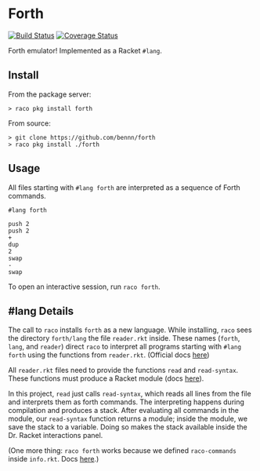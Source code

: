 Forth
=====
[![Build Status](https://travis-ci.org/bennn/forth.svg)](https://travis-ci.org/bennn/forth)
[![Coverage Status](https://coveralls.io/repos/bennn/forth/badge.svg?branch=master&service=github)](https://coveralls.io/github/bennn/forth?branch=master)

Forth emulator! Implemented as a Racket `#lang`.


Install
---

From the package server:
```
> raco pkg install forth
```

From source:
```
> git clone https://github.com/bennn/forth
> raco pkg install ./forth
```


Usage
---

All files starting with `#lang forth` are interpreted as a sequence of Forth commands.

```
#lang forth

push 2
push 2
+
dup
2
swap
-
swap
```

To open an interactive session, run `raco forth`.


#lang Details
---

The call to `raco` installs `forth` as a new language.
While installing, `raco` sees the directory `forth/lang` the file `reader.rkt` inside.
These names (`forth`, `lang`, and `reader`) direct `raco` to interpret all programs starting with `#lang forth` using the functions from `reader.rkt`.
(Official docs [here](http://docs.racket-lang.org/guide/language-collection.html))

All `reader.rkt` files need to provide the functions `read` and `read-syntax`.
These functions must produce a Racket module (docs [here](http://docs.racket-lang.org/guide/hash-lang_reader.html)).

In this project, `read` just calls `read-syntax`, which reads all lines from the file and interprets them as forth commands.
The interpreting happens during compilation and produces a stack.
After evaluating all commands in the module, our `read-syntax` function returns a module; inside the module, we save the stack to a variable.
Doing so makes the stack available inside the Dr. Racket interactions panel.

(One more thing: `raco forth` works because we defined `raco-commands` inside `info.rkt`.
 Docs [here](http://docs.racket-lang.org/raco/command.html).)
